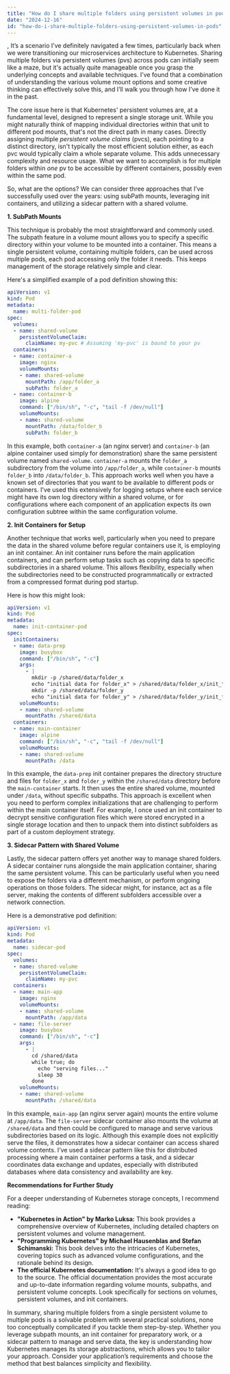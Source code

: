 ```yaml
---
title: "How do I share multiple folders using persistent volumes in pods?"
date: "2024-12-16"
id: "how-do-i-share-multiple-folders-using-persistent-volumes-in-pods"
---
```


,  It’s a scenario I’ve definitely navigated a few times, particularly back when we were transitioning our microservices architecture to Kubernetes. Sharing multiple folders via persistent volumes (pvs) across pods can initially seem like a maze, but it's actually quite manageable once you grasp the underlying concepts and available techniques. I’ve found that a combination of understanding the various volume mount options and some creative thinking can effectively solve this, and I’ll walk you through how I’ve done it in the past.

The core issue here is that Kubernetes' persistent volumes are, at a fundamental level, designed to represent a single storage unit. While you might naturally think of mapping individual directories within that unit to different pod mounts, that's not the direct path in many cases. Directly assigning multiple *persistent volume claims* (pvcs), each pointing to a distinct directory, isn't typically the most efficient solution either, as each pvc would typically claim a whole separate volume. This adds unnecessary complexity and resource usage. What we want to accomplish is for multiple folders within *one* pv to be accessible by different containers, possibly even within the same pod.

So, what are the options? We can consider three approaches that I’ve successfully used over the years: using subPath mounts, leveraging init containers, and utilizing a sidecar pattern with a shared volume.

**1. SubPath Mounts**

This technique is probably the most straightforward and commonly used. The subpath feature in a volume mount allows you to specify a specific directory within your volume to be mounted into a container. This means a single persistent volume, containing multiple folders, can be used across multiple pods, each pod accessing only the folder it needs. This keeps management of the storage relatively simple and clear.

Here's a simplified example of a pod definition showing this:

```yaml
apiVersion: v1
kind: Pod
metadata:
  name: multi-folder-pod
spec:
  volumes:
  - name: shared-volume
    persistentVolumeClaim:
      claimName: my-pvc # Assuming 'my-pvc' is bound to your pv
  containers:
  - name: container-a
    image: nginx
    volumeMounts:
    - name: shared-volume
      mountPath: /app/folder_a
      subPath: folder_a
  - name: container-b
    image: alpine
    command: ["/bin/sh", "-c", "tail -f /dev/null"]
    volumeMounts:
    - name: shared-volume
      mountPath: /data/folder_b
      subPath: folder_b
```

In this example, both `container-a` (an nginx server) and `container-b` (an alpine container used simply for demonstration) share the same persistent volume named `shared-volume`. `container-a` mounts the `folder_a` subdirectory from the volume into `/app/folder_a`, while `container-b` mounts `folder_b` into `/data/folder_b`. This approach works well when you have a known set of directories that you want to be available to different pods or containers. I've used this extensively for logging setups where each service might have its own log directory within a shared volume, or for configurations where each component of an application expects its own configuration subtree within the same configuration volume.

**2. Init Containers for Setup**

Another technique that works well, particularly when you need to prepare the data in the shared volume before regular containers use it, is employing an init container. An init container runs before the main application containers, and can perform setup tasks such as copying data to specific subdirectories in a shared volume. This allows flexibility, especially when the subdirectories need to be constructed programmatically or extracted from a compressed format during pod startup.

Here is how this might look:

```yaml
apiVersion: v1
kind: Pod
metadata:
  name: init-container-pod
spec:
  initContainers:
  - name: data-prep
    image: busybox
    command: ["/bin/sh", "-c"]
    args:
      - |
        mkdir -p /shared/data/folder_x
        echo "initial data for folder_x" > /shared/data/folder_x/init_file.txt
        mkdir -p /shared/data/folder_y
        echo "initial data for folder_y" > /shared/data/folder_y/init_file.txt
    volumeMounts:
    - name: shared-volume
      mountPath: /shared/data
  containers:
  - name: main-container
    image: alpine
    command: ["/bin/sh", "-c", "tail -f /dev/null"]
    volumeMounts:
    - name: shared-volume
      mountPath: /data
```

In this example, the `data-prep` init container prepares the directory structure and files for `folder_x` and `folder_y` within the `/shared/data` directory before the `main-container` starts. It then uses the entire shared volume, mounted under `/data`, without specific subpaths. This approach is excellent when you need to perform complex initializations that are challenging to perform within the main container itself. For example, I once used an init container to decrypt sensitive configuration files which were stored encrypted in a single storage location and then to unpack them into distinct subfolders as part of a custom deployment strategy.

**3. Sidecar Pattern with Shared Volume**

Lastly, the sidecar pattern offers yet another way to manage shared folders. A sidecar container runs alongside the main application container, sharing the same persistent volume. This can be particularly useful when you need to expose the folders via a different mechanism, or perform ongoing operations on those folders. The sidecar might, for instance, act as a file server, making the contents of different subfolders accessible over a network connection.

Here is a demonstrative pod definition:

```yaml
apiVersion: v1
kind: Pod
metadata:
  name: sidecar-pod
spec:
  volumes:
  - name: shared-volume
    persistentVolumeClaim:
      claimName: my-pvc
  containers:
  - name: main-app
    image: nginx
    volumeMounts:
    - name: shared-volume
      mountPath: /app/data
  - name: file-server
    image: busybox
    command: ["/bin/sh", "-c"]
    args:
      - |
        cd /shared/data
        while true; do
          echo "serving files..."
          sleep 30
        done
    volumeMounts:
    - name: shared-volume
      mountPath: /shared/data
```

In this example, `main-app` (an nginx server again) mounts the entire volume at `/app/data`. The `file-server` sidecar container also mounts the volume at `/shared/data` and then could be configured to manage and serve various subdirectories based on its logic. Although this example does not explicitly serve the files, it demonstrates how a sidecar container can access shared volume contents. I’ve used a sidecar pattern like this for distributed processing where a main container performs a task, and a sidecar coordinates data exchange and updates, especially with distributed databases where data consistency and availability are key.

**Recommendations for Further Study**

For a deeper understanding of Kubernetes storage concepts, I recommend reading:

*   **"Kubernetes in Action" by Marko Luksa:** This book provides a comprehensive overview of Kubernetes, including detailed chapters on persistent volumes and volume management.
*   **"Programming Kubernetes" by Michael Hausenblas and Stefan Schimanski:** This book delves into the intricacies of Kubernetes, covering topics such as advanced volume configurations, and the rationale behind its design.
*   **The official Kubernetes documentation:** It's always a good idea to go to the source. The official documentation provides the most accurate and up-to-date information regarding volume mounts, subpaths, and persistent volume concepts. Look specifically for sections on volumes, persistent volumes, and init containers.

In summary, sharing multiple folders from a single persistent volume to multiple pods is a solvable problem with several practical solutions, none too conceptually complicated if you tackle them step-by-step. Whether you leverage subpath mounts, an init container for preparatory work, or a sidecar pattern to manage and serve data, the key is understanding how Kubernetes manages its storage abstractions, which allows you to tailor your approach. Consider your application’s requirements and choose the method that best balances simplicity and flexibility.
